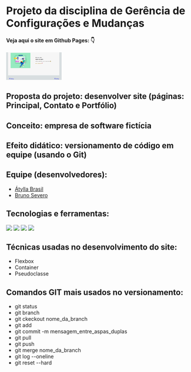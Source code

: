 <h1>Projeto da disciplina de Gerência de Configurações e Mudanças</h1>
<h4>Veja aqui o site em Github Pages: 👇</h4>
<a href="https://atilaprog10.github.io/projeto-git/"><img width="30%" src="imagens/banner-readme.png"></img></a>
<h2>Proposta do projeto: desenvolver site (páginas: Principal, Contato e Portfólio)</h2>
<h2>Conceito: empresa de software fictícia</h2>
<h2>Efeito didático: versionamento de código em equipe (usando o Git)</h2>
<h2>Equipe (desenvolvedores):</h2>
<ul>
  <li><a href="https://github.com/atilaprog10">Átylla Brasil</a></li>
  <li><a href="https://github.com/Brscabral">Bruno Severo</a></li>
</ul>
<h2>Tecnologias e ferramentas:</h2>

<img width="10%" src="https://cdn.jsdelivr.net/gh/devicons/devicon/icons/git/git-original-wordmark.svg" />
<img width="10%" src="https://cdn.jsdelivr.net/gh/devicons/devicon/icons/html5/html5-plain-wordmark.svg" />
<img width="10%" src="https://cdn.jsdelivr.net/gh/devicons/devicon/icons/css3/css3-plain-wordmark.svg" />
<img width="10%" src="https://cdn.jsdelivr.net/gh/devicons/devicon/icons/visualstudio/visualstudio-plain-wordmark.svg" />

<h2>Técnicas usadas no desenvolvimento do site:</h2>
<ul>
  <li>Flexbox</li>
  <li>Container</li>
  <li>Pseudoclasse</li>
</ul>
<h2>Comandos GIT mais usados no versionamento:</h2>
<ul>
  <li>git status</li>
  <li>git branch</li>
  <li>git ckeckout nome_da_branch</li>
  <li>git add <nome_do_arquivo ou asterisco(*)></li>
  <li>git commit -m mensagem_entre_aspas_duplas</li>
  <li>git pull</li>
  <li>git push</li>
  <li>git merge nome_da_branch</li>
  <li>git log --oneline</li>
  <li>git reset --hard<hash_do_log></li>
</ul>